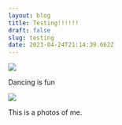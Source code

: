 ```yaml
---
layout: blog
title: Testing!!!!!!
draft: false
slug: testing
date: 2023-04-24T21:14:39.662Z
---
```

![](/images/uploads/coach-beard-ted-lasso.gif)

D﻿ancing is fun

![](/images/uploads/brandon.jpeg)

T﻿his is a photos of me.